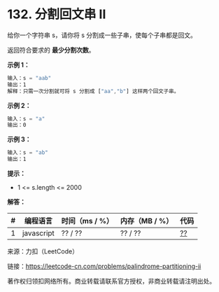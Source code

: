 # 132. 分割回文串 II

给你一个字符串 s，请你将 s 分割成一些子串，使每个子串都是回文。

返回符合要求的 **最少分割次数**。

**示例 1：**

``` javascript
输入：s = "aab"
输出：1
解释：只需一次分割就可将 s 分割成 ["aa","b"] 这样两个回文子串。
```

**示例 2：**

``` javascript
输入：s = "a"
输出：0
```

**示例 3：**

``` javascript
输入：s = "ab"
输出：1
```

**提示：**

- 1 <= s.length <= 2000

**解答：**

**#**|**编程语言**|**时间（ms / %）**|**内存（MB / %）**|**代码**
--|--|--|--|--
1|javascript|?? / ??|?? / ??|[??](./javascript/ac_v1.js)

来源：力扣（LeetCode）

链接：https://leetcode-cn.com/problems/palindrome-partitioning-ii

著作权归领扣网络所有。商业转载请联系官方授权，非商业转载请注明出处。
